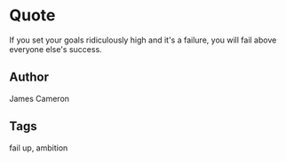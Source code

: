 # Quote

If you set your goals ridiculously high and it's a failure, you will fail above everyone else's success.

## Author

James Cameron

## Tags

fail up, ambition
